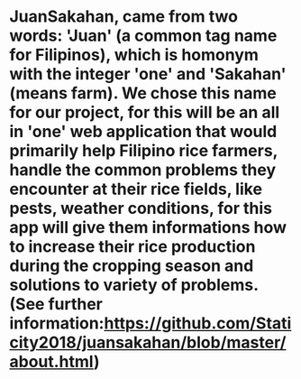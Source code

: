 # JuanSakahan, came from two words: 'Juan' (a common tag name for Filipinos), which is homonym with the integer 'one' and 'Sakahan' (means farm). We chose this name for our project, for this will be an all in 'one' web application that would primarily help Filipino rice farmers, handle the common problems they encounter at their rice fields, like pests, weather conditions, for this app will give them informations how to increase their rice production during the cropping season and solutions to variety of problems. (See further information:https://github.com/Staticity2018/juansakahan/blob/master/about.html)
